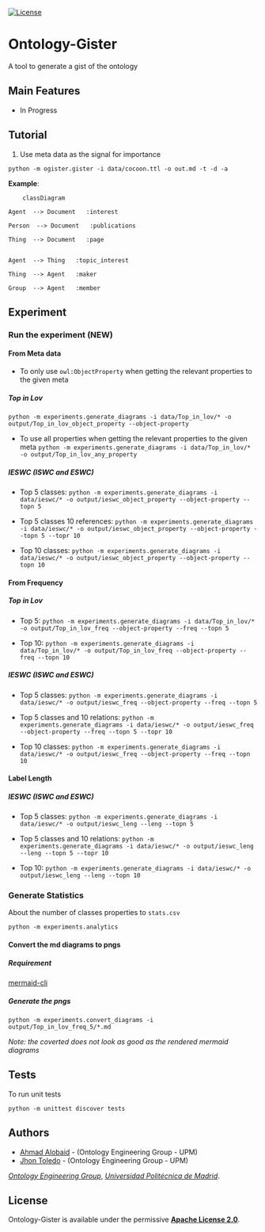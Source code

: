 [![License](https://camo.githubusercontent.com/d6aa9e530d2e113934db4c4c984411041c92b3a120223790c67d37291d373822/68747470733a2f2f696d672e736869656c64732e696f2f707970692f6c2f6d6f7270682d6b67632e737667)](https://github.com/oeg-upm/morph-kgc/blob/main/LICENSE) 

# Ontology-Gister

A tool to generate a gist of the ontology


## Main Features

* In Progress

## Tutorial

1. Use meta data as the signal for importance
```
python -m ogister.gister -i data/cocoon.ttl -o out.md -t -d -a 
```




**Example**:


```mermaid
	classDiagram

Agent  --> Document   :interest  

Person  --> Document   :publications  

Thing  --> Document   :page  


Agent  --> Thing   :topic_interest  

Thing  --> Agent   :maker  

Group  --> Agent   :member  
```

## Experiment

### Run the experiment (NEW)

#### From Meta data

* To only use `owl:ObjectProperty` when getting the relevant properties to the given meta
##### Top in Lov
```python -m experiments.generate_diagrams -i data/Top_in_lov/* -o output/Top_in_lov_object_property --object-property```

* To use all properties when getting the relevant properties to the given meta
```python -m experiments.generate_diagrams -i data/Top_in_lov/* -o output/Top_in_lov_any_property```


##### IESWC (ISWC and ESWC)
* Top 5 classes: ```python -m experiments.generate_diagrams -i data/ieswc/* -o output/ieswc_object_property --object-property --topn 5```

* Top 5 classes 10 references: ```python -m experiments.generate_diagrams -i data/ieswc/* -o output/ieswc_object_property --object-property --topn 5 --topr 10```

* Top 10 classes: ```python -m experiments.generate_diagrams -i data/ieswc/* -o output/ieswc_object_property --object-property --topn 10```


#### From Frequency

##### Top in Lov


* Top 5: ```python -m experiments.generate_diagrams -i data/Top_in_lov/* -o output/Top_in_lov_freq --object-property --freq --topn 5```

* Top 10: ```python -m experiments.generate_diagrams -i data/Top_in_lov/* -o output/Top_in_lov_freq --object-property --freq --topn 10```


##### IESWC (ISWC and ESWC)

* Top 5 classes: ```python -m experiments.generate_diagrams -i data/ieswc/* -o output/ieswc_freq --object-property --freq --topn 5```

* Top 5 classes and 10 relations: ```python -m experiments.generate_diagrams -i data/ieswc/* -o output/ieswc_freq --object-property --freq --topn 5 --topr 10```

* Top 10 classes: ```python -m experiments.generate_diagrams -i data/ieswc/* -o output/ieswc_freq --object-property --freq --topn 10```

[//]: # (* Top 10 classes and 10 relations: ```python -m experiments.generate_diagrams -i data/ieswc/* -o output/ieswc_freq --object-property --freq --topn 10 --topr 10```)


#### Label Length
##### IESWC (ISWC and ESWC)

* Top 5 classes: ```python -m experiments.generate_diagrams -i data/ieswc/* -o output/ieswc_leng --leng --topn 5```

* Top 5 classes and 10 relations: ```python -m experiments.generate_diagrams -i data/ieswc/* -o output/ieswc_leng --leng --topn 5 --topr 10```


* Top 10: ```python -m experiments.generate_diagrams -i data/ieswc/* -o output/ieswc_leng --leng --topn 10```



### Generate Statistics
About the number of classes properties to `stats.csv`
```
python -m experiments.analytics
```

#### Convert the md diagrams to pngs
##### Requirement

[mermaid-cli](https://github.com/mermaid-js/mermaid-cli)

##### Generate the pngs
```
python -m experiments.convert_diagrams -i output/Top_in_lov_freq_5/*.md
```
*Note: the coverted does not look as good as the rendered mermaid diagrams*


## Tests
To run unit tests
```
python -m unittest discover tests 
```

## Authors

- [Ahmad Alobaid](https://github.com/ahmad88me) - (Ontology Engineering Group - UPM)
- [Jhon Toledo](https://github.com/jatoledo) - (Ontology Engineering Group - UPM)

*[Ontology Engineering Group](https://oeg.fi.upm.es/)*, *[Universidad Politécnica de Madrid](https://www.upm.es/internacional)*.

## License

Ontology-Gister is available under the permissive **[Apache License 2.0](https://github.com/oeg-upm/Morph-KGC/blob/main/LICENSE)**.
